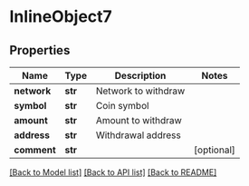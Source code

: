 # InlineObject7

## Properties
Name | Type | Description | Notes
------------ | ------------- | ------------- | -------------
**network** | **str** | Network to withdraw | 
**symbol** | **str** | Coin symbol | 
**amount** | **str** | Amount to withdraw | 
**address** | **str** | Withdrawal address | 
**comment** | **str** |  | [optional] 

[[Back to Model list]](../README.md#documentation-for-models) [[Back to API list]](../README.md#documentation-for-api-endpoints) [[Back to README]](../README.md)


